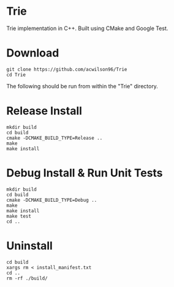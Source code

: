 # Trie
Trie implementation in C++. Built using CMake and Google Test. 

# Download
```
git clone https://github.com/acwilson96/Trie
cd Trie
```
The following should be run from within the "Trie" directory.
# Release Install
```
mkdir build
cd build
cmake -DCMAKE_BUILD_TYPE=Release ..
make
make install
```
# Debug Install & Run Unit Tests
```
mkdir build
cd build
cmake -DCMAKE_BUILD_TYPE=Debug ..
make
make install
make test
cd ..
```
# Uninstall
```
cd build
xargs rm < install_manifest.txt
cd ..
rm -rf ./build/
```